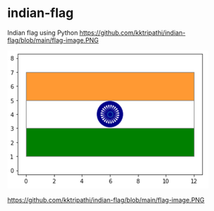 # indian-flag
Indian flag using Python
https://github.com/kktripathi/indian-flag/blob/main/flag-image.PNG

<img src="https://github.com/kktripathi/indian-flag/blob/main/flag-image.PNG" alt="Tiranga" title="Tiranga">


https://github.com/kktripathi/indian-flag/blob/main/flag-image.PNG
